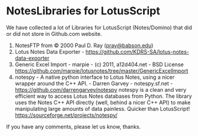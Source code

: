 # NotesLibraries for LotusScript 

We have collected a lot of Libraries for LotusScript (Notes/Domino) that did or did not store in Github.com website.

1. NotesFTP from © 2000 Paul D. Ray (pray@babson.edu)
2. Lotus Notes Data Exporter - https://github.com/KDRS-SA/lotus-notes-data-exporter
3. Generic Excel Import - marpie - (c) 2011, a12d404.net - BSD License 
https://github.com/marpie/lotusnotes/tree/master/GenericExcelImport
4. notespy - A native python interface to Lotus Notes, using a nicer wrapper around the C++ API. - Darren Garvey - notespy.sf.net - https://github.com/darrengarvey/notespy
notespy is a clean and very efficient way to access Lotus Notes databases from Python. The library uses the Notes C++ API directly (well, behind a nicer C++ API) to make manipulating large amounts of data painless. Quicker than LotusScript! https://sourceforge.net/projects/notespy/

If you have any comments, please let us know, thanks.
